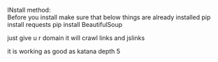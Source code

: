 INstall method:  
Before you install make sure that below things are already installed 
pip install  requests
pip install  BeautifulSoup


just give u r domain it will crawl links and jslinks


it is working as good as katana depth 5 
